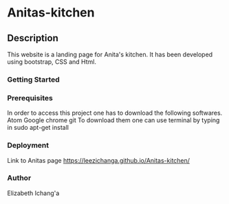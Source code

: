 # Anitas-kitchen
 
## Description
This website is a landing page for Anita's kitchen.
It has been developed using bootstrap, CSS and Html.

### Getting Started

### Prerequisites
In order to access this  project one has to download the following softwares.
Atom
Google chrome 
git
To download them one can use terminal by typing in sudo apt-get install 

### Deployment
Link to Anitas page https://leezichanga.github.io/Anitas-kitchen/

### Author
Elizabeth Ichang'a
